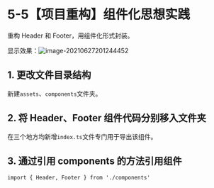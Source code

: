 # 5-5【项目重构】组件化思想实践

重构 Header 和 Footer，用组件化形式封装。

显示效果：![image-20210627201244452](https://i.loli.net/2021/06/27/ureIodQ5Eaf63px.png)



## 1. 更改文件目录结构

新建`assets`、`components`文件夹。



## 2. 将 Header、Footer 组件代码分别移入文件夹

在三个地方均新增`index.ts`文件专门用于导出该组件。



## 3. 通过引用 components 的方法引用组件

```tsx
import { Header, Footer } from './components'
```

